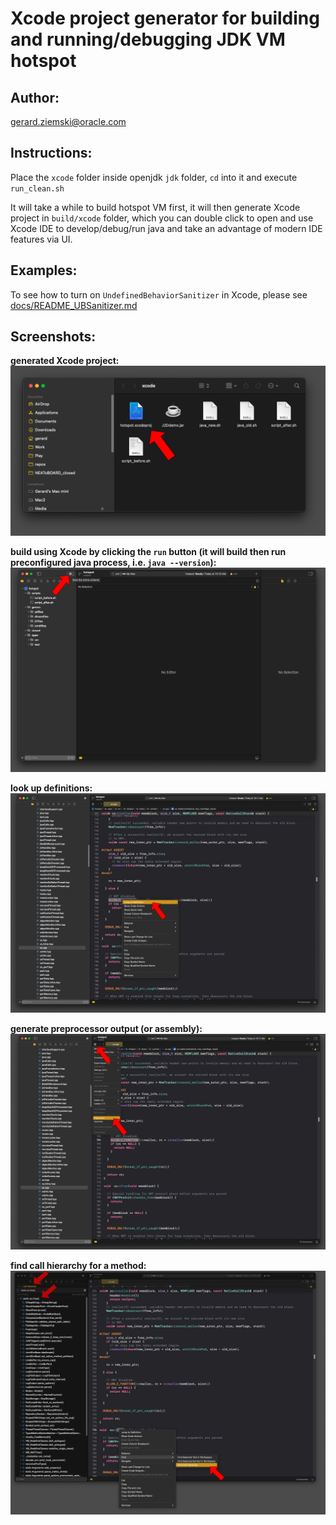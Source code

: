 # Xcode project generator for building and running/debugging JDK VM hotspot

## Author:
gerard.ziemski@oracle.com

## Instructions:
Place the `xcode` folder inside openjdk `jdk` folder, 
`cd` into it and execute `run_clean.sh`

It will take a while to build hotspot VM first, 
it will then generate Xcode project in `build/xcode` folder,
which you can double click to open and use Xcode IDE to develop/debug/run java
and take an advantage of modern IDE features via UI.

## Examples:

To see how to turn on `UndefinedBehaviorSanitizer` in Xcode, please see [docs/README_UBSanitizer.md](docs/README_UBSanitizer.md)

## Screenshots:

**generated Xcode project:**
![](docs/images/1_generation.png)

**build using Xcode by clicking the `run` button 
(it will build then run preconfigured java process, i.e. `java --version`):**
![](docs/images/2_build_run.png)

**look up definitions:** 
![](docs/images/3_lookup_definitions.png)

**generate preprocessor output (or assembly):**
![](docs/images/4_preprocess.png)

**find call hierarchy for a method:**
![](docs/images/5_call_hierarchy.png)
